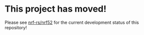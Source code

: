 # This project has moved!

Please see [nrf-rs/nrf52](https://github.com/nrf-rs/nrf52) for the current development status of this repository!
